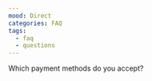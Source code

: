```yaml
---
mood: Direct
categories: FAQ
tags:
  - faq
  - questions
---
```

Which payment methods do you accept?